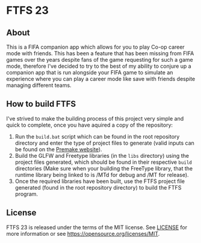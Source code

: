 # FTFS 23

## About
This is a FIFA companion app which allows for you to play Co-op career mode with friends. This has been a feature that has been missing from FIFA games over the years
despite fans of the game requesting for such a game mode, therefore I've decided to try to the best of my ability to conjure up a companion app that is run alongside 
your FIFA game to simulate an experience where you can play a career mode like save with friends despite managing different teams.

## How to build FTFS
I've strived to make the building process of this project very simple and quick to complete, once you have aquired a copy of the repository: <br/>
1. Run the `build.bat` script which can be found in the root repository directory and enter the type of project files to generate (valid inputs can be found on the [Premake website](https://premake.github.io/docs/Using-Premake)).
2. Build the GLFW and Freetype libraries (in the `libs` directory) using the project files generated, which should be found in their respective `build` directories (Make sure when your building the FreeType library, that the runtime library being linked to is /MTd for debug and /MT for release).
4. Once the required libraries have been built, use the FTFS project file generated (found in the root repository directory) to build the FTFS program.

## License
FTFS 23 is released under the terms of the MIT license. See [LICENSE](LICENSE) for more information or see https://opensource.org/licenses/MIT.
